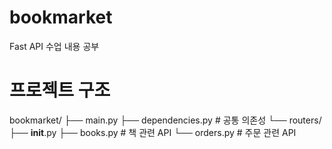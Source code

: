 # bookmarket
Fast API 수업 내용 공부

# 프로젝트 구조
bookmarket/
├── main.py
├── dependencies.py      # 공통 의존성
└── routers/
    ├── __init__.py
    ├── books.py        # 책 관련 API
    └── orders.py       # 주문 관련 API
